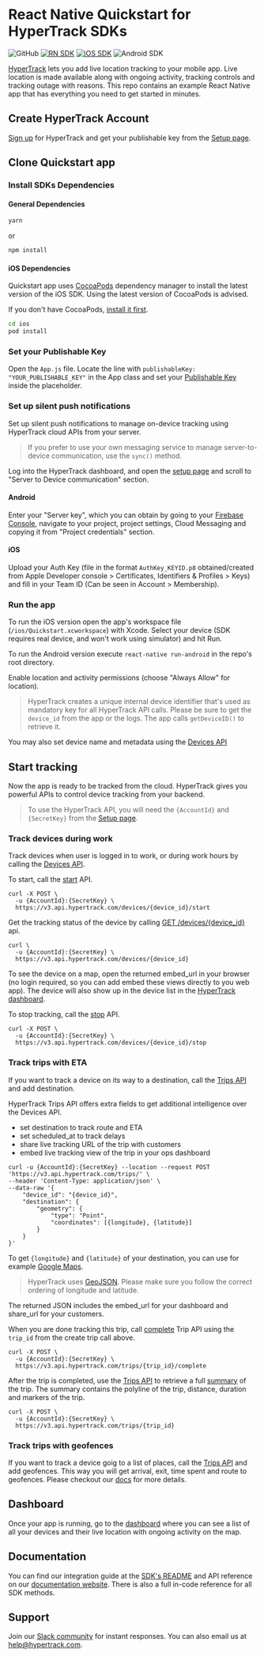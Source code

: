 # React Native Quickstart for HyperTrack SDKs

![GitHub](https://img.shields.io/github/license/hypertrack/quickstart-react-native.svg)
[![RN SDK](https://img.shields.io/npm/v/hypertrack-sdk-react-native.svg)](https://www.npmjs.com/package/hypertrack-sdk-react-native)
[![iOS SDK](https://img.shields.io/badge/iOS%20SDK-4.2.2-brightgreen.svg)](https://cocoapods.org/pods/HyperTrack)
![Android SDK](https://img.shields.io/badge/Android%20SDK-4.5.1-brightgreen.svg)

[HyperTrack](https://www.hypertrack.com) lets you add live location tracking to your mobile app.
Live location is made available along with ongoing activity, tracking controls and tracking outage with reasons.
This repo contains an example React Native app that has everything you need to get started in minutes.

## Create HyperTrack Account

[Sign up](https://dashboard.hypertrack.com/signup) for HyperTrack and
get your publishable key from the [Setup page](https://dashboard.hypertrack.com/setup).

## Clone Quickstart app

### Install SDKs Dependencies

#### General Dependencies

```bash
yarn
```

or

```bash
npm install
```

#### iOS Dependencies

Quickstart app uses [CocoaPods](https://cocoapods.org) dependency manager to install the latest version of the iOS SDK. Using the latest version of CocoaPods is advised.

If you don't have CocoaPods, [install it first](https://guides.cocoapods.org/using/getting-started.html#installation).

```bash
cd ios
pod install
```

### Set your Publishable Key

Open the `App.js` file. Locate the line with `publishableKey: "YOUR_PUBLISHABLE_KEY"` in the App class and set your [Publishable Key](#publishable-key) inside the placeholder.

### Set up silent push notifications

Set up silent push notifications to manage on-device tracking using HyperTrack cloud APIs from your server.

> If you prefer to use your own messaging service to manage server-to-device communication, use the `sync()` method.

Log into the HyperTrack dashboard, and open the [setup page](https://dashboard.hypertrack.com/setup) and scroll to "Server to Device communication" section.

#### Android

Enter your "Server key", which you can obtain by going to your [Firebase Console](https://console.firebase.google.com/), navigate to your project, project settings, Cloud Messaging and copying it from "Project credentials" section.

#### iOS

Upload your Auth Key (file in the format `AuthKey_KEYID.p8` obtained/created from Apple Developer console > Certificates, Identifiers & Profiles > Keys) and fill in your Team ID (Can be seen in Account > Membership).

### Run the app

To run the iOS version open the app's workspace file (`/ios/Quickstart.xcworkspace`) with Xcode. Select your device (SDK requires real device, and won't work using simulator) and hit Run.

To run the Android version execute `react-native run-android` in the repo's root directory.

Enable location and activity permissions (choose "Always Allow" for location).

> HyperTrack creates a unique internal device identifier that's used as mandatory key for all HyperTrack API calls.
> Please be sure to get the `device_id` from the app or the logs. The app calls
> `getDeviceID()` to retrieve it.

You may also set device name and metadata using the [Devices API](https://www.hypertrack.com/docs/references/#references-apis-devices-set-device-name-and-metadata)

## Start tracking

Now the app is ready to be tracked from the cloud. HyperTrack gives you powerful APIs
to control device tracking from your backend.

> To use the HyperTrack API, you will need the `{AccountId}` and `{SecretKey}` from the [Setup page](https://dashboard.hypertrack.com/setup).

### Track devices during work

Track devices when user is logged in to work, or during work hours by calling the
[Devices API](https://www.hypertrack.com/docs/references/#references-apis-devices).

To start, call the [start](https://www.hypertrack.com/docs/references/#references-apis-devices-start-tracking) API.

```
curl -X POST \
  -u {AccountId}:{SecretKey} \
  https://v3.api.hypertrack.com/devices/{device_id}/start
```


Get the tracking status of the device by calling
[GET /devices/{device_id}](https://www.hypertrack.com/docs/references/#references-apis-devices-get-device-location-and-status) api.

```
curl \
  -u {AccountId}:{SecretKey} \
  https://v3.api.hypertrack.com/devices/{device_id}
```

To see the device on a map, open the returned embed_url in your browser (no login required, so you can add embed these views directly to you web app).
The device will also show up in the device list in the [HyperTrack dashboard](https://dashboard.hypertrack.com/).

To stop tracking, call the [stop](https://www.hypertrack.com/docs/references/#references-apis-devices-stop-tracking) API.

```
curl -X POST \
  -u {AccountId}:{SecretKey} \
  https://v3.api.hypertrack.com/devices/{device_id}/stop
```

### Track trips with ETA

If you want to track a device on its way to a destination, call the [Trips API](https://www.hypertrack.com/docs/references/#references-apis-trips-start-trip-with-destination)
and add destination.

HyperTrack Trips API offers extra fields to get additional intelligence over the Devices API.
* set destination to track route and ETA
* set scheduled_at to track delays
* share live tracking URL of the trip with customers
* embed live tracking view of the trip in your ops dashboard

```curl
curl -u {AccountId}:{SecretKey} --location --request POST 'https://v3.api.hypertrack.com/trips/' \
--header 'Content-Type: application/json' \
--data-raw '{
    "device_id": "{device_id}",
    "destination": {
        "geometry": {
            "type": "Point",
            "coordinates": [{longitude}, {latitude}]
        }
    }
}'
```

To get `{longitude}` and `{latitude}` of your destination, you can use for example [Google Maps](https://support.google.com/maps/answer/18539?co=GENIE.Platform%3DDesktop&hl=en).

> HyperTrack uses [GeoJSON](https://en.wikipedia.org/wiki/GeoJSON). Please make sure you follow the correct ordering of longitude and latitude.

The returned JSON includes the embed_url for your dashboard and share_url for your customers.

When you are done tracking this trip, call [complete](https://www.hypertrack.com/docs/references/#references-apis-trips-complete-trip) Trip API using the `trip_id` from the create trip call above.
```
curl -X POST \
  -u {AccountId}:{SecretKey} \
  https://v3.api.hypertrack.com/trips/{trip_id}/complete
```

After the trip is completed, use the [Trips API](https://www.hypertrack.com/docs/references/#references-apis-trips) to
retrieve a full [summary](https://www.hypertrack.com/docs/references/#references-apis-trips-get-trip-summary) of the trip.
The summary contains the polyline of the trip, distance, duration and markers of the trip.

```
curl -X POST \
  -u {AccountId}:{SecretKey} \
  https://v3.api.hypertrack.com/trips/{trip_id}
```


### Track trips with geofences

If you want to track a device goig to a list of places, call the [Trips API](https://www.hypertrack.com/docs/references/#references-apis-trips)
and add geofences. This way you will get arrival, exit, time spent and route to geofences. Please checkout our [docs](https://www.hypertrack.com/docs/references/#references-apis-trips-start-trip-with-geofences) for more details.

## Dashboard

Once your app is running, go to the [dashboard](https://dashboard.hypertrack.com/devices) where you can see a list of all your devices and their live location with ongoing activity on the map.

## Documentation

You can find our integration guide at the [SDK's README](https://github.com/hypertrack/sdk-react-native#integrate-the-react-native-sdk) and API reference on our [documentation website](https://www.hypertrack.com/docs/references/#references-sdks). There is also a full in-code reference for all SDK methods.

## Support
Join our [Slack community](https://join.slack.com/t/hypertracksupport/shared_invite/enQtNDA0MDYxMzY1MDMxLTdmNDQ1ZDA1MTQxOTU2NTgwZTNiMzUyZDk0OThlMmJkNmE0ZGI2NGY2ZGRhYjY0Yzc0NTJlZWY2ZmE5ZTA2NjI) for instant responses. You can also email us at help@hypertrack.com.
